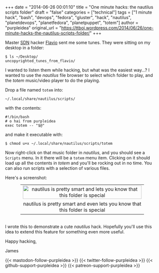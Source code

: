 +++
date = "2014-06-26 00:01:10"
title = "One minute hacks: the nautilus scripts folder"
draft = "false"
categories = ["technical"]
tags = ["1 minute hack", "bash", "devops", "fedora", "gluster", "hack", "nautilus", "planetdevops", "planetfedora", "planetpuppet", "totem"]
author = "purpleidea"
original_url = "https://ttboj.wordpress.com/2014/06/26/one-minute-hacks-the-nautilus-scripts-folder/"
+++

Master <a href="https://en.wikipedia.org/wiki/Software_Defined_Networking">SDN</a> hacker <a href="https://twitter.com/guteusa">Flavio</a> sent me some tunes. They were sitting on my desktop in a folder:
```
$ ls ~/Desktop/
uncopyrighted_tunes_from_flavio/
```
I wanted to listen them while hacking, but what was the easiest way...? I wanted to use the <em>nautilus</em> file browser to select which folder to play, and the <em>totem</em> music/video player to do the playing.

Drop a file named <code>totem</code> into:
```
~/.local/share/nautilus/scripts/
```
with the contents:
```
#!/bin/bash
# o hai from purpleidea
exec totem -- "$@"
```
and make it executable with:
```
$ chmod u+x ~/.local/share/nautilus/scripts/totem
```
Now right-click on that music folder in <em>nautilus</em>, and you should see a <code>Scripts</code> menu. In it there will be a <code>totem</code> menu item. Clicking on it should load up all the contents in <em>totem</em> and you'll be rocking out in no time. You can also run scripts with a selection of various files.

Here's a screenshot:

<table style="text-align:center; width:80%; margin:0 auto;"><tr><td><a href="nautilus-scripts-folder.png"><img class="size-large wp-image-846" src="nautilus-scripts-folder.png" alt="nautilus is pretty smart and lets you know that this folder is special" width="100%" height="100%" /></a></td></tr><tr><td> nautilus is pretty smart and even lets you know that this folder is special</td></tr></table></br />

I wrote this to demonstrate a cute <em>nautilus</em> hack. Hopefully you'll use this idea to extend this feature for something even more useful.

Happy hacking,

James

{{< mastodon-follow-purpleidea >}}
{{< twitter-follow-purpleidea >}}
{{< github-support-purpleidea >}}
{{< patreon-support-purpleidea >}}
